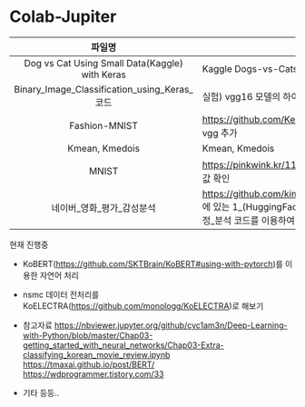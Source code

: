 # Colab-Jupiter

|파일명|<center>설명</center>|
|:---:|:---|
|Dog vs Cat Using Small Data(Kaggle) with Keras|Kaggle Dogs-vs-Cats challenge|
|Binary_Image_Classification_using_Keras_코드|실험) vgg16 모델의 하이퍼 파라미터 변경|
|Fashion-MNIST|https://github.com/KerasKorea/KEKOxTutorial 참고 vgg 추가|
|Kmean, Kmedois|Kmean, Kmedois|
|MNIST|https://pinkwink.kr/1121 에서 갖고옴, layer 별 출력 값 확인|
|네이버_영화_평가_감성분석|https://github.com/kimwoonggon/publicservant_AI 에 있는 1_(HuggingFace+TF2)네이버_영화_평가_긍부정_분석 코드를 이용하여 리뷰 분석|


현재 진행중
- KoBERT(https://github.com/SKTBrain/KoBERT#using-with-pytorch)를 이용한 자연어 처리
- nsmc 데이터 전처리를 KoELECTRA(https://github.com/monologg/KoELECTRA)로 해보기


- 참고자료
https://nbviewer.jupyter.org/github/cyc1am3n/Deep-Learning-with-Python/blob/master/Chap03-getting_started_with_neural_networks/Chap03-Extra-classifying_korean_movie_review.ipynb
https://tmaxai.github.io/post/BERT/
https://wdprogrammer.tistory.com/33
- 기타 등등..
